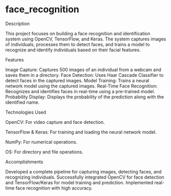 # face_recognition
Description

This project focuses on building a face recognition and identification system using OpenCV, TensorFlow, and Keras. The system captures images of individuals, processes them to detect faces, and trains a model to recognize and identify individuals based on their facial features.

Features

Image Capture: Captures 500 images of an individual from a webcam and saves them in a directory.
Face Detection: Uses Haar Cascade Classifier to detect faces in the captured images.
Model Training: Trains a neural network model using the captured images.
Real-Time Face Recognition: Recognizes and identifies faces in real-time using a pre-trained model.
Probability Display: Displays the probability of the prediction along with the identified name.

Technologies Used

OpenCV: For video capture and face detection.

TensorFlow & Keras: For training and loading the neural network model.

NumPy: For numerical operations.

OS: For directory and file operations.

Accomplishments

Developed a complete pipeline for capturing images, detecting faces, and recognizing individuals.
Successfully integrated OpenCV for face detection and TensorFlow/Keras for model training and prediction.
Implemented real-time face recognition with high accuracy.
